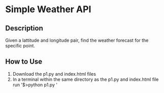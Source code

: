 # Simple Weather API
## Description
Given a lattitude and longitude pair, find the weather forecast for the specific point.
## How to Use
1. Download the p1.py and index.html files
2. In a terminal within the same directory as the p1.py and index.html file run '$>python p1.py <lattitude> <longittude>'
